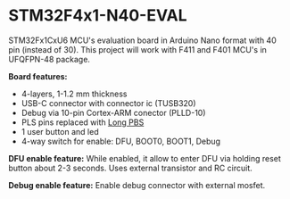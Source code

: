 # STM32F4x1-N40-EVAL
STM32Fx1CxU6 MCU's evaluation board in Arduino Nano format with 40 pin (instead of 30).
This project will work with F411 and F401 MCU's in UFQFPN-48 package.

**Board features:**
* 4-layers, 1-1.2 mm thickness
* USB-C connector with connector ic (TUSB320)
* Debug via 10-pin Cortex-ARM conector (PLLD-10)
* PLS pins replaced with [Long PBS](https://www.google.com/search?q=long+female+header)
* 1 user button and led
* 4-way switch for enable: DFU, BOOT0, BOOT1, Debug

**DFU enable feature:**
While enabled, it allow to enter DFU via holding reset button about 2-3 seconds. Uses external transistor and RC circuit.

**Debug enable feature:**
Enable debug connector with external mosfet.
